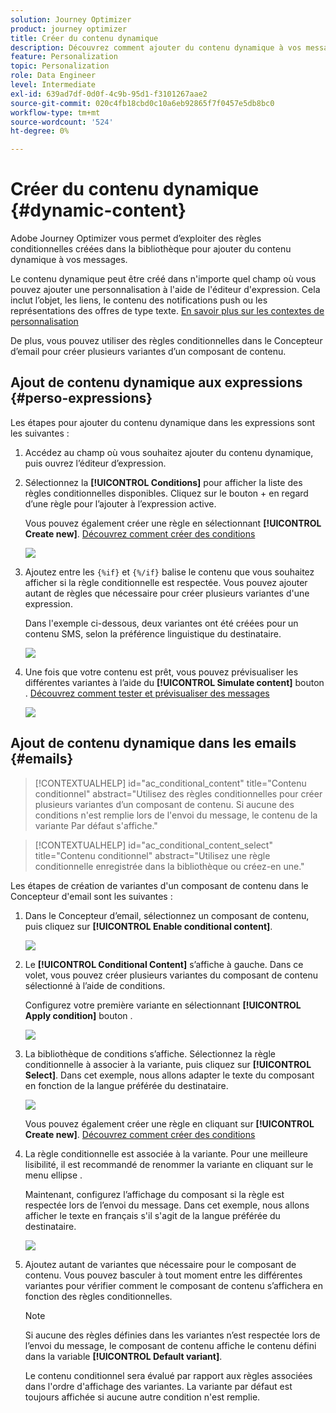 ```yaml
---
solution: Journey Optimizer
product: journey optimizer
title: Créer du contenu dynamique
description: Découvrez comment ajouter du contenu dynamique à vos messages.
feature: Personalization
topic: Personalization
role: Data Engineer
level: Intermediate
exl-id: 639ad7df-0d0f-4c9b-95d1-f3101267aae2
source-git-commit: 020c4fb18cbd0c10a6eb92865f7f0457e5db8bc0
workflow-type: tm+mt
source-wordcount: '524'
ht-degree: 0%

---
```


# Créer du contenu dynamique {#dynamic-content}

Adobe Journey Optimizer vous permet d’exploiter des règles conditionnelles créées dans la bibliothèque pour ajouter du contenu dynamique à vos messages.

Le contenu dynamique peut être créé dans n&#39;importe quel champ où vous pouvez ajouter une personnalisation à l&#39;aide de l&#39;éditeur d&#39;expression. Cela inclut l’objet, les liens, le contenu des notifications push ou les représentations des offres de type texte. [En savoir plus sur les contextes de personnalisation](personalization-contexts.md)

De plus, vous pouvez utiliser des règles conditionnelles dans le Concepteur d’email pour créer plusieurs variantes d’un composant de contenu.

## Ajout de contenu dynamique aux expressions {#perso-expressions}

Les étapes pour ajouter du contenu dynamique dans les expressions sont les suivantes :

1. Accédez au champ où vous souhaitez ajouter du contenu dynamique, puis ouvrez l’éditeur d’expression.

1. Sélectionnez la **[!UICONTROL Conditions]** pour afficher la liste des règles conditionnelles disponibles. Cliquez sur le bouton + en regard d’une règle pour l’ajouter à l’expression active.

   Vous pouvez également créer une règle en sélectionnant **[!UICONTROL Create new]**. [Découvrez comment créer des conditions](create-conditions.md)

   ![](assets/conditions-expression.png)

1. Ajoutez entre les `{%if}` et `{%/if}` balise le contenu que vous souhaitez afficher si la règle conditionnelle est respectée. Vous pouvez ajouter autant de règles que nécessaire pour créer plusieurs variantes d&#39;une expression.

   Dans l&#39;exemple ci-dessous, deux variantes ont été créées pour un contenu SMS, selon la préférence linguistique du destinataire.

   ![](assets/conditions-language-sample.png)

1. Une fois que votre contenu est prêt, vous pouvez prévisualiser les différentes variantes à l’aide du **[!UICONTROL Simulate content]** bouton . [Découvrez comment tester et prévisualiser des messages](../email/preview.md)

   ![](assets/conditions-preview.png)

## Ajout de contenu dynamique dans les emails {#emails}

>[!CONTEXTUALHELP]
>id="ac_conditional_content"
>title="Contenu conditionnel"
>abstract="Utilisez des règles conditionnelles pour créer plusieurs variantes d’un composant de contenu. Si aucune des conditions n&#39;est remplie lors de l&#39;envoi du message, le contenu de la variante Par défaut s&#39;affiche."

>[!CONTEXTUALHELP]
>id="ac_conditional_content_select"
>title="Contenu conditionnel"
>abstract="Utilisez une règle conditionnelle enregistrée dans la bibliothèque ou créez-en une."

Les étapes de création de variantes d&#39;un composant de contenu dans le Concepteur d&#39;email sont les suivantes :

1. Dans le Concepteur d’email, sélectionnez un composant de contenu, puis cliquez sur **[!UICONTROL Enable conditional content]**.

   ![](assets/conditions-enable-conditional.png)

1. Le **[!UICONTROL Conditional Content]** s’affiche à gauche. Dans ce volet, vous pouvez créer plusieurs variantes du composant de contenu sélectionné à l’aide de conditions.

   Configurez votre première variante en sélectionnant **[!UICONTROL Apply condition]** bouton .

   ![](assets/conditions-apply.png)

1. La bibliothèque de conditions s’affiche. Sélectionnez la règle conditionnelle à associer à la variante, puis cliquez sur **[!UICONTROL Select]**. Dans cet exemple, nous allons adapter le texte du composant en fonction de la langue préférée du destinataire.

   ![](assets/conditions-select.png)

   Vous pouvez également créer une règle en cliquant sur **[!UICONTROL Create new]**. [Découvrez comment créer des conditions](create-conditions.md)

1. La règle conditionnelle est associée à la variante. Pour une meilleure lisibilité, il est recommandé de renommer la variante en cliquant sur le menu ellipse .

   Maintenant, configurez l’affichage du composant si la règle est respectée lors de l’envoi du message. Dans cet exemple, nous allons afficher le texte en français s&#39;il s&#39;agit de la langue préférée du destinataire.

   ![](assets/conditions-design.png)

1. Ajoutez autant de variantes que nécessaire pour le composant de contenu. Vous pouvez basculer à tout moment entre les différentes variantes pour vérifier comment le composant de contenu s’affichera en fonction des règles conditionnelles.

   >[!NOTE]
   >Si aucune des règles définies dans les variantes n’est respectée lors de l’envoi du message, le composant de contenu affiche le contenu défini dans la variable **[!UICONTROL Default variant]**.
   >
   >Le contenu conditionnel sera évalué par rapport aux règles associées dans l&#39;ordre d&#39;affichage des variantes. La variante par défaut est toujours affichée si aucune autre condition n&#39;est remplie.

